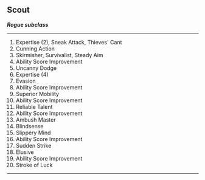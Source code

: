 ﻿## Scout

***Rogue subclass***

___
1. Expertise (2), Sneak Attack, Thieves' Cant
2. Cunning Action
3. Skirmisher, Survivalist, Steady Aim
4. Ability Score Improvement
5. Uncanny Dodge
6. Expertise (4)
7. Evasion
8. Ability Score Improvement
9. Superior Mobility
10. Ability Score Improvement
11. Reliable Talent
12. Ability Score Improvement
13. Ambush Master
14. Blindsense
15. Slippery Mind
16. Ability Score Improvement
17. Sudden Strike
18. Elusive
19. Ability Score Improvement
20. Stroke of Luck

---
